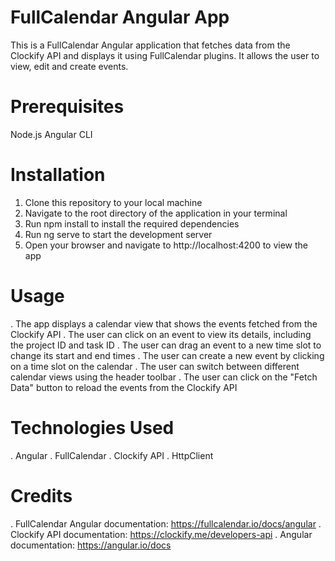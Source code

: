 # FullCalendar Angular App

This is a FullCalendar Angular application that fetches data from the Clockify API and displays it using FullCalendar plugins. It allows the user to view, edit and create events.

# Prerequisites

Node.js
Angular CLI

# Installation

1. Clone this repository to your local machine
2. Navigate to the root directory of the application in your terminal
3. Run npm install to install the required dependencies
4. Run ng serve to start the development server
5. Open your browser and navigate to http://localhost:4200 to view the app

# Usage

. The app displays a calendar view that shows the events fetched from the Clockify API
. The user can click on an event to view its details, including the project ID and task ID
. The user can drag an event to a new time slot to change its start and end times
. The user can create a new event by clicking on a time slot on the calendar
. The user can switch between different calendar views using the header toolbar
. The user can click on the "Fetch Data" button to reload the events from the Clockify API

# Technologies Used

. Angular
. FullCalendar
. Clockify API
. HttpClient

# Credits

. FullCalendar Angular documentation: https://fullcalendar.io/docs/angular
. Clockify API documentation: https://clockify.me/developers-api
. Angular documentation: https://angular.io/docs

